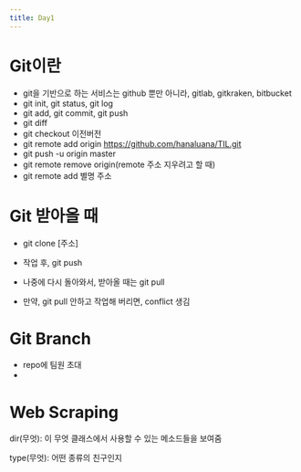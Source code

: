 ```yaml
---
title: Day1
---
```




# Git이란

- git을 기반으로 하는 서비스는 github 뿐만 아니라, gitlab, gitkraken, bitbucket
- git init, git status, git log
- git add, git commit, git push
- git diff
- git checkout 이전버전
- git remote add origin https://github.com/hanaluana/TIL.git
- git push -u origin master
- git remote remove origin(remote 주소 지우려고 할 때)
- git remote add 별명 주소



# Git 받아올 때

- git clone  [주소]

- 작업 후, git push

- 나중에 다시 돌아와서, 받아올 때는 git pull

- 만약, git pull 안하고 작업해 버리면, conflict 생김


# Git Branch

- repo에 팀원 초대
- 



# Web Scraping

dir(무엇): 이 무엇 클래스에서 사용할 수 있는 메소드들을 보여줌

type(무엇): 어떤 종류의 친구인지

